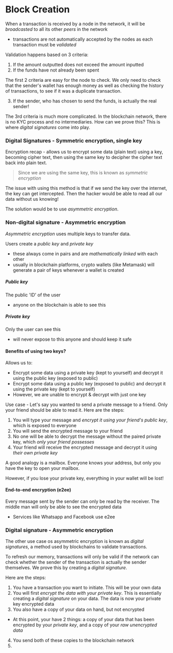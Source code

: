 # Block Creation

When a transaction is received by a node in the network, it will be *broadcasted* to all its other _peers_ in the network
- transactions are not automatically accepted by the nodes as each transaction must be _validated_

Validation happens based on 3 criteria:
1) If the amount outputted does not exceed the amount inputted
2) If the funds have not already been spent

The first 2 criteria are easy for the node to check. We only need to check that the sender's wallet has enough money as well as checking the history of transactions, to see if it was a duplicate transaction.

3) If the sender, who has chosen to send the funds, is actually the real sender!

The 3rd criteria is much more complicated. In the blockchain network, there is no KYC process and no intermediaries. How can we prove this? This is where *digital signatures* come into play.

### Digital Signatures - Symmetric encryption, single key

Encryption recap - allows us to encrypt some data (plain text) using a key, becoming cipher text, then using the same key to decipher the cipher text back into plain text.

> Since we are using the same key, this is known as _symmetric encryption_

The issue with using this method is that if we send the key over the internet, the key can get intercepted. Then the hacker would be able to read all our data without us knowing!

The solution would be to use *asymmetric encryption*.

### Non-digital signature - Asymmetric encryption

*Asymmetric encryption* uses multiple keys to transfer data.

Users create a *public key* and *private key*
- these always come in pairs and are _mathematically linked_ with each other
- usually in blockchain platforms, crypto wallets (like Metamask) will generate a pair of keys whenever a wallet is created

##### Public key

The public 'ID' of the user
- anyone on the blockchain is able to see this

##### Private key
Only the user can see this
- will never expose to this anyone and should keep it safe

#### Benefits of using two keys?

Allows us to:
- Encrypt some data using a private key (kept to yourself) and decrypt it using the public key (exposed to public)
- Encrypt some data using a public key (exposed to public) and decrypt it using the private key (kept to yourself)
- However, we are unable to encrypt & decrypt with just one key

Use case - Let's say you wanted to send a private message to a friend. Only your friend should be able to read it. Here are the steps:

1) You will type your message and *encrypt it using your friend's public key*, which is exposed to everyone
2) You will send the encrypted message to your friend
3) No one will be able to decrypt the message without the paired private key, which *only your friend possesses*
4) Your friend will receive the encrypted message and decrypt it using *their own private key*

A good analogy is a mailbox. Everyone knows your address, but only you have the key to open your mailbox.

However, if you lose your private key, everything in your wallet will be lost!

#### End-to-end encryption (e2ee)

Every message sent by the sender can only be read by the receiver. The middle man will only be able to see the encrypted data
- Services like Whatsapp and Facebook use e2ee

### Digital signature - Asymmetric encryption

The other use case os asymmetric encryption is known as *digital signatures*, a method used by blockchains to validate transactions.

To refresh our memory, transactions will only be valid if the network can check whether the sender of the transaction is actually the sender themselves. We prove this by creating a *digital signature*.

Here are the steps:
1) You have a transaction you want to initiate. This will be your own data
2) You will first *encrypt the data with your private key*. This is essentially creating a *digital signature* on your data. The data is now your private key encrypted data
3) You also have a copy of your data on hand, but not encrypted
- At this point, your have 2 things: a copy of your data that has been encrypted by your *private key*, and a copy of your *raw unencrypted data*
4) You send both of these copies to the blockchain network
5) 